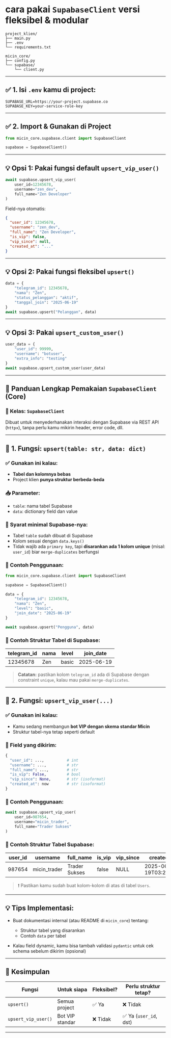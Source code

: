 # **cara pakai `SupabaseClient` versi fleksibel & modular** 

```
project_klien/
├── main.py
├── .env
└── requirements.txt

micin_core/
├── config.py
└── supabase/
    └── client.py
```

---

## ✅ 1. **Isi `.env` kamu di project:**

```env
SUPABASE_URL=https://your-project.supabase.co
SUPABASE_KEY=your-service-role-key
```

---

## ✅ 2. **Import & Gunakan di Project**

```python
from micin_core.supabase.client import SupabaseClient

supabase = SupabaseClient()
```

---

## 💡 **Opsi 1: Pakai fungsi default `upsert_vip_user()`**

```python
await supabase.upsert_vip_user(
    user_id=12345678,
    username="zen_dev",
    full_name="Zen Developer"
)
```

Field-nya otomatis:

```json
{
  "user_id": 12345678,
  "username": "zen_dev",
  "full_name": "Zen Developer",
  "is_vip": false,
  "vip_since": null,
  "created_at": "..."
}
```

---

## 💡 **Opsi 2: Pakai fungsi fleksibel `upsert()`**

```python
data = {
    "telegram_id": 12345678,
    "nama": "Zen",
    "status_pelanggan": "aktif",
    "tanggal_join": "2025-06-19"
}
await supabase.upsert("Pelanggan", data)
```

---

## 💡 **Opsi 3: Pakai `upsert_custom_user()`**

```python
user_data = {
    "user_id": 99999,
    "username": "botuser",
    "extra_info": "testing"
}
await supabase.upsert_custom_user(user_data)
```

---


## 📘 **Panduan Lengkap Pemakaian `SupabaseClient` (Core)**

### 🔧 Kelas: `SupabaseClient`

Dibuat untuk menyederhanakan interaksi dengan Supabase via REST API (`httpx`), tanpa perlu kamu mikirin header, error code, dll.

---

## 🔹 1. Fungsi: `upsert(table: str, data: dict)`

### ✅ Gunakan ini kalau:

* **Tabel dan kolomnya bebas**
* Project klien **punya struktur berbeda-beda**

### 📥 Parameter:

* `table`: nama tabel Supabase
* `data`: dictionary field dan value

### 🧠 **Syarat minimal Supabase-nya:**

* Tabel `table` sudah dibuat di Supabase
* Kolom sesuai dengan `data.keys()`
* Tidak wajib ada `primary key`, tapi **disarankan ada 1 kolom unique** (misal: `user_id`) biar `merge-duplicates` berfungsi

### 📌 Contoh Penggunaan:

```python
from micin_core.supabase.client import SupabaseClient

supabase = SupabaseClient()

data = {
    "telegram_id": 12345678,
    "nama": "Zen",
    "level": "basic",
    "join_date": "2025-06-19"
}

await supabase.upsert("Pengguna", data)
```

### 🧩 Contoh Struktur Tabel di Supabase:

| telegram\_id | nama | level | join\_date |
| ------------ | ---- | ----- | ---------- |
| 12345678     | Zen  | basic | 2025-06-19 |

> **Catatan:** pastikan kolom `telegram_id` ada di Supabase dengan constraint `unique`, kalau mau pakai `merge-duplicates`.

---

## 🔹 2. Fungsi: `upsert_vip_user(...)`

### ✅ Gunakan ini kalau:

* Kamu sedang membangun **bot VIP dengan skema standar Micin**
* Struktur tabel-nya tetap seperti default

### 🔧 Field yang dikirim:

```python
{
  "user_id": ...,          # int
  "username": ...,         # str
  "full_name": ...,        # str
  "is_vip": False,         # bool
  "vip_since": None,       # str (isoformat)
  "created_at": now        # str (isoformat)
}
```

### 📌 Contoh Penggunaan:

```python
await supabase.upsert_vip_user(
    user_id=987654,
    username="micin_trader",
    full_name="Trader Sukses"
)
```

### 🧩 Contoh Struktur Tabel Supabase:

| user\_id | username      | full\_name    | is\_vip | vip\_since | created\_at          |
| -------- | ------------- | ------------- | ------- | ---------- | -------------------- |
| 987654   | micin\_trader | Trader Sukses | false   | NULL       | 2025-06-19T03:22:00Z |

> ❗ Pastikan kamu sudah buat kolom-kolom di atas di tabel `Users`.

---

## 💡 **Tips Implementasi:**

* Buat dokumentasi internal (atau README di `micin_core`) tentang:

  * Struktur tabel yang disarankan
  * Contoh `data` per tabel
* Kalau field dynamic, kamu bisa tambah validasi `pydantic` untuk cek schema sebelum dikirim (opsional)

---

## 📌 Kesimpulan

| Fungsi              | Untuk siapa     | Fleksibel? | Perlu struktur tetap? |
| ------------------- | --------------- | ---------- | --------------------- |
| `upsert()`          | Semua project   | ✅ Ya       | ❌ Tidak               |
| `upsert_vip_user()` | Bot VIP standar | ❌ Tidak    | ✅ Ya (`user_id`, dst) |

---



